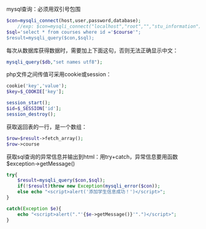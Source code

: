 mysql查询：必须用双引号包围

```php
$con=mysqli_connect(host,user,password,database);
	//exp: $con=mysqli_connect("localhost","root","","stu_information");
$sql='select * from courses where id ='$course'";
$result=mysqli_query($con,$sql);
```

每次从数据库获得数据时，需要加上下面这句，否则无法正确显示中文：

```php
mysqli_query($db,"set names utf8");
```

php文件之间传值可采用cookie或session：

```php
cookie('key','value');
$key=$_COOKIE['key'];

session_start();
$id=$_SESSION['id'];
session_destroy();
```

获取返回表的一行，是一个数组：

```php
$row=$result->fetch_array();
$row->course
```

获取sql查询的异常信息并输出到html：用try+catch，异常信息要用函数$exception->getMessage()

```php
try{
	$result=mysqli_query($con,$sql);
	if(!$result)throw new Exception(mysqli_error($con));
	else echo "<script>alert('添加学生信息成功！')</script>";
}

catch(Exception $e){
	echo "<script>alert("."'{$e->getMessage()}'".")</script>";
}
```

